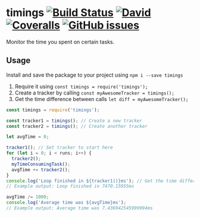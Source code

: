 # timings [![Build Status](https://travis-ci.org/mbrandau/timings.svg?branch=master)](https://travis-ci.org/mbrandau/timings) [![David](https://img.shields.io/david/mbrandau/timings.svg)](https://david-dm.org/mbrandau/timings) [![Coveralls](https://img.shields.io/coveralls/mbrandau/timings.svg)](https://coveralls.io/github/mbrandau/timings) [![GitHub issues](https://img.shields.io/github/issues/mbrandau/timings.svg)](https://github.com/mbrandau/timings/issues)

Monitor the time you spent on certain tasks.

## Usage

Install and save the package to your project using `npm i --save timings`

1. Require it using `const timings = require('timings');`
2. Create a tracker by calling `const myAwesomeTracker = timings();`
3. Get the time difference between calls `let diff = myAwesomeTracker();`

```js
const timings = require('timings');

const tracker1 = timings(); // Create a new tracker
const tracker2 = timings(); // Create another tracker

let avgTime = 0;

tracker1(); // Set tracker to start here
for (let i = 0; i < runs; i++) {
  tracker2();
  myTimeConsumingTask();
  avgTime += tracker2();
}
console.log('Loop finished in ${tracker1()}ms'); // Get the time difference to last tracker1() call
// Example output: Loop finished in 7470.15955ms

avgTime /= 1000;
console.log('Average time was ${avgTime}ms');
// Example output: Average time was 7.436942545999994ms
```
